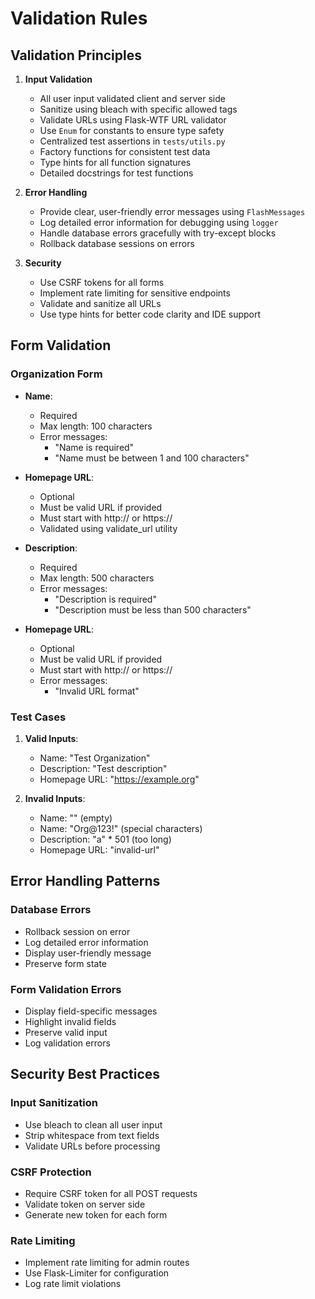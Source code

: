 # Validation Rules

## Validation Principles
1. **Input Validation**
   - All user input validated client and server side
   - Sanitize using bleach with specific allowed tags
   - Validate URLs using Flask-WTF URL validator
   - Use `Enum` for constants to ensure type safety
   - Centralized test assertions in `tests/utils.py`
   - Factory functions for consistent test data
   - Type hints for all function signatures
   - Detailed docstrings for test functions

2. **Error Handling**
   - Provide clear, user-friendly error messages using `FlashMessages`
   - Log detailed error information for debugging using `logger`
   - Handle database errors gracefully with try-except blocks
   - Rollback database sessions on errors

3. **Security**
   - Use CSRF tokens for all forms
   - Implement rate limiting for sensitive endpoints
   - Validate and sanitize all URLs
   - Use type hints for better code clarity and IDE support

## Form Validation

### Organization Form
- **Name**:
  - Required
  - Max length: 100 characters
  - Error messages:
    - "Name is required"
    - "Name must be between 1 and 100 characters"
    
- **Homepage URL**:
  - Optional
  - Must be valid URL if provided
  - Must start with http:// or https://
  - Validated using validate_url utility

- **Description**:
  - Required
  - Max length: 500 characters
  - Error messages:
    - "Description is required"
    - "Description must be less than 500 characters"

- **Homepage URL**:
  - Optional
  - Must be valid URL if provided
  - Must start with http:// or https://
  - Error messages:
    - "Invalid URL format"

### Test Cases
1. **Valid Inputs**:
   - Name: "Test Organization"
   - Description: "Test description"
   - Homepage URL: "https://example.org"

2. **Invalid Inputs**:
   - Name: "" (empty)
   - Name: "Org@123!" (special characters)
   - Description: "a" * 501 (too long)
   - Homepage URL: "invalid-url"

## Error Handling Patterns

### Database Errors
- Rollback session on error
- Log detailed error information
- Display user-friendly message
- Preserve form state

### Form Validation Errors
- Display field-specific messages
- Highlight invalid fields
- Preserve valid input
- Log validation errors

## Security Best Practices

### Input Sanitization
- Use bleach to clean all user input
- Strip whitespace from text fields
- Validate URLs before processing

### CSRF Protection
- Require CSRF token for all POST requests
- Validate token on server side
- Generate new token for each form

### Rate Limiting
- Implement rate limiting for admin routes
- Use Flask-Limiter for configuration
- Log rate limit violations

